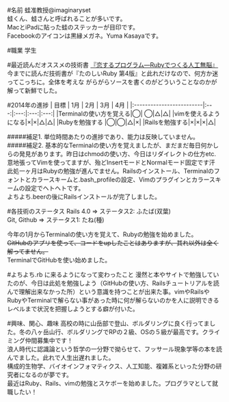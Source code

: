 #名前
  蛙准教授@imaginaryset<br>
  蛙くん、蛙さんと呼ばれることが多いです。<br>
  MacとiPadに貼った蛙のステッカーが目印です。<br>
  Facebookのアイコンは黒縁メガネ。Yuma Kasayaです。

#職業
  学生


#最近読んだオススメの技術書
  [『恋するプログラム―Rubyでつくる人工無脳』](http://www.amazon.co.jp/恋するプログラム―Rubyでつくる人工無脳-秋山-智俊/dp/4839917299)<br>
  今までに読んだ技術書が『たのしいRuby 第4版』と此れだけなので、何方か迷ってこっちに。全体を考えな   がらがらソースを書くのがどういうことなのかが解って新鮮でした。
  

#2014年の進捗
|            目標           | 1月 | 2月 | 3月 | 4月 |
|:-------------------------|:---:|:---:|:---:|:---:|
|Terminalの使い方を覚える|◯| ◯|△|△| 
|vimを使えるようになる|×|×|△|△|
|Rubyを勉強する			|◯|◯|△|×|
|Railsを勉強する|×|×|×|△|

#####補足1. 
単位時間あたりの進捗であり、能力は反映していません。<br>
#####補足2. 
基本的なTerminalの使い方を覚えましたが、まだまだ毎日何かしらの発見があります。昨日はchmodの使い方、今日はリダイレクトの仕方etc.<br>
意地張ってVimを使ってますが、殆どInsertモードとNormalモード固定です汗<br>
此処一ヶ月はRubyの勉強が進んでません。Railsのインストール、Terminalのフォントとカラースキームと.bash_profileの設定、Vimのプラグインとカラースキームの設定でヘトヘトです。<br>
よちよち.beerの後にRailsインストールが完了しました。



#各技術のステータス
  Rails 4.0 => ステータス2: ふたば(双葉)<br>
  Git, Github => ステータス1: たね(種)<br>
  
  今年の1月からTerminalの使い方を覚えて、Rubyの勉強を始めました。<br>
  <del>GitHubのアプリを使って、コードをupしたことはありますが、其れ以外は全く解ってません。</del><br>
  TerminalでGitHubを使い始めました。


#よちよち.rb に来るようになって変わったこと
  漫然と本やサイトで勉強していたのが、今日は此処を勉強しよう（GitHubの使い方、Railsチュートリアルを読んで理解出来なかった所）という意識を持つことが出来た事。vimやRailsやRubyやTerminalで解らない事があった時に何が解らないのかを人に説明できるレベルまで状況を把握しようとする癖が付いた。


#興味、関心、趣味
  高校の時に山岳部で登山、ボルダリングに良く行ってました。冬の八ヶ岳山行、ボルダリングでRPの２級、OSの５級が最高です。クライミング仲間募集中です！<br>
  浪人時代に認識論という哲学の一分野で拗らせて、フッサール現象学等の本を読んでました。此れで人生出遅れました。<br>
  構成的生物学、バイオインフォマティクス、人工知能、複雑系といった分野の研究者になるのが夢です。<br>
  最近はRuby、Rails、vimの勉強とスケボーを始めました。プログラマとして就職したい！
 
